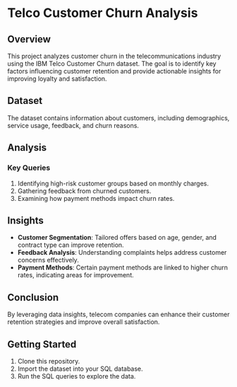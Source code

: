 # Telco Customer Churn Analysis

## Overview
This project analyzes customer churn in the telecommunications industry using the IBM Telco Customer Churn dataset. The goal is to identify key factors influencing customer retention and provide actionable insights for improving loyalty and satisfaction.

## Dataset
The dataset contains information about customers, including demographics, service usage, feedback, and churn reasons.

## Analysis
### Key Queries
1. Identifying high-risk customer groups based on monthly charges.
2. Gathering feedback from churned customers.
3. Examining how payment methods impact churn rates.

## Insights
- **Customer Segmentation**: Tailored offers based on age, gender, and contract type can improve retention.
- **Feedback Analysis**: Understanding complaints helps address customer concerns effectively.
- **Payment Methods**: Certain payment methods are linked to higher churn rates, indicating areas for improvement.

## Conclusion
By leveraging data insights, telecom companies can enhance their customer retention strategies and improve overall satisfaction.

## Getting Started
1. Clone this repository.
2. Import the dataset into your SQL database.
3. Run the SQL queries to explore the data.


